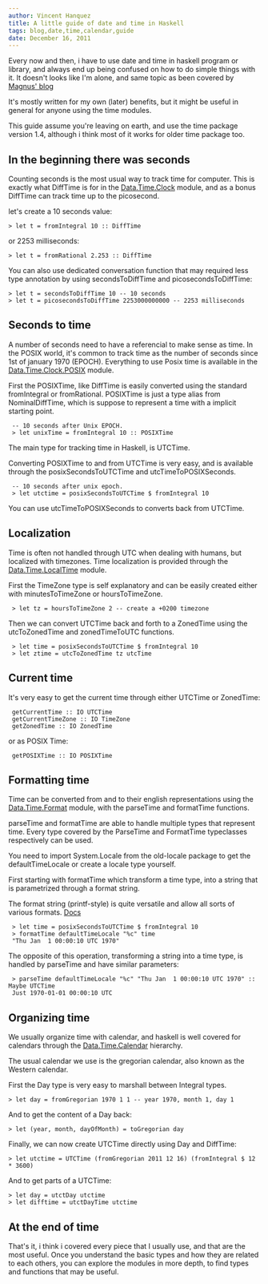 ```yaml
---
author: Vincent Hanquez
title: A little guide of date and time in Haskell
tags: blog,date,time,calendar,guide
date: December 16, 2011
---
```


Every now and then, i have to use date and time in haskell program or
library, and always end up being confused on how to do simple things with
it. It doesn't looks like I'm alone, and same topic as been covered by [Magnus' blog](http://therning.org/magnus/archives/389)

<!--more-->

It's mostly written for my own (later) benefits, but it might be useful in
general for anyone using the time modules.

This guide assume you're leaving on earth, and use the time package
version 1.4, although i think most of it works for older time package too.

In the beginning there was seconds
----------------------------------

Counting seconds is the most usual way to track time for computer.  This
is exactly what DiffTime is for in the [Data.Time.Clock](http://hackage.haskell.org/packages/archive/time/1.4/doc/html/Data-Time-Clock.html)
module, and as a bonus DiffTime can track time up to the picosecond.

let's create a 10 seconds value:

    > let t = fromIntegral 10 :: DiffTime

or 2253 milliseconds:

    > let t = fromRational 2.253 :: DiffTime

You can also use dedicated conversation function that may required less
type annotation by using secondsToDiffTime and picosecondsToDiffTime:

    > let t = secondsToDiffTime 10 -- 10 seconds
    > let t = picosecondsToDiffTime 2253000000000 -- 2253 milliseconds

Seconds to time
---------------

A number of seconds need to have a referencial to make sense as time.
In the POSIX world, it's common to track time as the number of seconds
since 1st of january 1970 (EPOCH). Everything to use Posix time is
available in the [Data.Time.Clock.POSIX](http://hackage.haskell.org/packages/archive/time/1.4/doc/html/Data-Time-Clock-POSIX.html) module.

First the POSIXTime, like DiffTime is easily converted using the standard
fromIntegral or fromRational. POSIXTime is just a type alias from
NominalDiffTime, which is suppose to represent a time with a implicit starting
point.

     -- 10 seconds after Unix EPOCH.
     > let unixTime = fromIntegral 10 :: POSIXTime

The main type for tracking time in Haskell, is UTCTime.

Converting POSIXTime to and from UTCTime is very easy, and is available
through the posixSecondsToUTCTime and utcTimeToPOSIXSeconds.

     -- 10 seconds after unix epoch.
     > let utctime = posixSecondsToUTCTime $ fromIntegral 10

You can use utcTimeToPOSIXSeconds to converts back from UTCTime.

Localization
------------

Time is often not handled through UTC when dealing with humans, but
localized with timezones. Time localization is provided through the
[Data.Time.LocalTime](http://hackage.haskell.org/packages/archive/time/1.4/doc/html/Data-Time-LocalTime.html) module.

First the TimeZone type is self explanatory and can be easily created
either with minutesToTimeZone or hoursToTimeZone.

     > let tz = hoursToTimeZone 2 -- create a +0200 timezone

Then we can convert UTCTime back and forth to a ZonedTime using the
utcToZonedTime and zonedTimeToUTC functions.

     > let time = posixSecondsToUTCTime $ fromIntegral 10
     > let ztime = utcToZonedTime tz utcTime

Current time
------------

It's very easy to get the current time through either UTCTime or ZonedTime:

     getCurrentTime :: IO UTCTime
     getCurrentTimeZone :: IO TimeZone
     getZonedTime :: IO ZonedTime

or as POSIX Time:

     getPOSIXTime :: IO POSIXTime

Formatting time
---------------

Time can be converted from and to their english representations using
the [Data.Time.Format](http://hackage.haskell.org/packages/archive/time/1.4/doc/html/Data-Time-Format.html) module, with the parseTime and formatTime functions.

parseTime and formatTime are able to handle multiple types that represent time.
Every type covered by the ParseTime and FormatTime typeclasses respectively can
be used.

You need to import System.Locale from the old-locale package to get the
defaultTimeLocale or create a locale type yourself.

First starting with formatTime which transform a time type, into a string
that is parametrized through a format string.

The format string (printf-style) is quite versatile and allow all sorts of
various formats. [Docs](http://www.haskell.org/ghc/docs/7.2.2/html/libraries/time-1.2.0.5/Data-Time-Format.html)

     > let time = posixSecondsToUTCTime $ fromIntegral 10
     > formatTime defaultTimeLocale "%c" time 
     "Thu Jan  1 00:00:10 UTC 1970"

The opposite of this operation, transforming a string into a time type, is
handled by parseTime and have similar parameters:

     > parseTime defaultTimeLocale "%c" "Thu Jan  1 00:00:10 UTC 1970" :: Maybe UTCTime
     Just 1970-01-01 00:00:10 UTC


Organizing time
---------------

We usually organize time with calendar, and haskell is well covered
for calendars through the [Data.Time.Calendar](http://hackage.haskell.org/packages/archive/time/1.4/doc/html/Data-Time-Calendar.html) hierarchy.

The usual calendar we use is the gregorian calendar, also known as the
Western calendar.

First the Day type is very easy to marshall between Integral types.

    > let day = fromGregorian 1970 1 1 -- year 1970, month 1, day 1

And to get the content of a Day back:

    > let (year, month, dayOfMonth) = toGregorian day

Finally, we can now create UTCTime directly using Day and DiffTime:

    > let utctime = UTCTime (fromGregorian 2011 12 16) (fromIntegral $ 12 * 3600)

And to get parts of a UTCTime:

    > let day = utctDay utctime
    > let difftime = utctDayTime utctime

At the end of time
------------------

That's it, i think i covered every piece that I usually use, and that are
the most useful. Once you understand the basic types and how they are
related to each others, you can explore the modules in more depth, to find
types and functions that may be useful.
